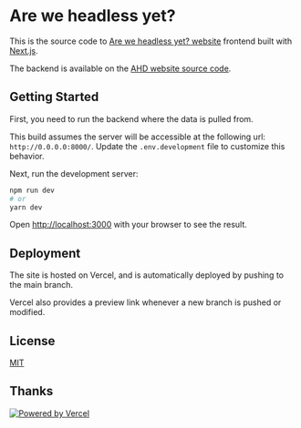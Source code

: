 # Are we headless yet?

This is the source code to [Are we headless yet? website](https://ahd-creative.org) frontend built with [Next.js](https://nextjs.org/).

The backend is available on the [AHD website source code](https://github.com/ahdcreative/ahdcreative.org/tree/main/headless).

## Getting Started

First, you need to run the backend where the data is pulled from.

This build assumes the server will be accessible at the following url: `http://0.0.0.0:8000/`. Update the `.env.development` file to customize this behavior.

Next, run the development server:

```bash
npm run dev
# or
yarn dev
```

Open [http://localhost:3000](http://localhost:3000) with your browser to see the result.

## Deployment

The site is hosted on Vercel, and is automatically deployed by pushing to the main branch.

Vercel also provides a preview link whenever a new branch is pushed or modified.

## License

[MIT](https://github.com/ahdcreative/headless/blob/main/LICENSE)

## Thanks

[![Powered by Vercel](https://raw.githubusercontent.com/wagtail/areweheadlessyet/main/.github/powered-by-vercel.svg?sanitize=true)](https://vercel.com/?utm_source=wagtail&utm_campaign=oss)
